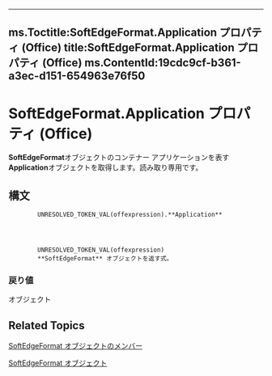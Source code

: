 

---
ms.Toctitle:SoftEdgeFormat.Application プロパティ (Office)
title:SoftEdgeFormat.Application プロパティ (Office)
ms.ContentId:19cdc9cf-b361-a3ec-d151-654963e76f50
---
# SoftEdgeFormat.Application プロパティ (Office)




**SoftEdgeFormat**オブジェクトのコンテナー アプリケーションを表す**Application**オブジェクトを取得します。読み取り専用です。

## 構文

            UNRESOLVED_TOKEN_VAL(offexpression).**Application**




            UNRESOLVED_TOKEN_VAL(offexpression)
            **SoftEdgeFormat** オブジェクトを返す式。

### 戻り値
オブジェクト





## Related Topics

[SoftEdgeFormat オブジェクトのメンバー](a2d2a5b6-ffa1-3cfe-c84b-ca2bf04b0e94.md)

[SoftEdgeFormat オブジェクト](9d9b34e1-03b5-9e56-b9ea-89c7ecce0370.md)




